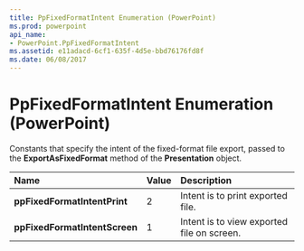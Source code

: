 ```yaml
---
title: PpFixedFormatIntent Enumeration (PowerPoint)
ms.prod: powerpoint
api_name:
- PowerPoint.PpFixedFormatIntent
ms.assetid: e11adacd-6cf1-635f-4d5e-bbd76176fd8f
ms.date: 06/08/2017
---
```



# PpFixedFormatIntent Enumeration (PowerPoint)

Constants that specify the intent of the fixed-format file export, passed to the **ExportAsFixedFormat** method of the **Presentation** object.



|**Name**|**Value**|**Description**|
|:-----|:-----|:-----|
|**ppFixedFormatIntentPrint**|2|Intent is to print exported file.|
|**ppFixedFormatIntentScreen**|1|Intent is to view exported file on screen.|

